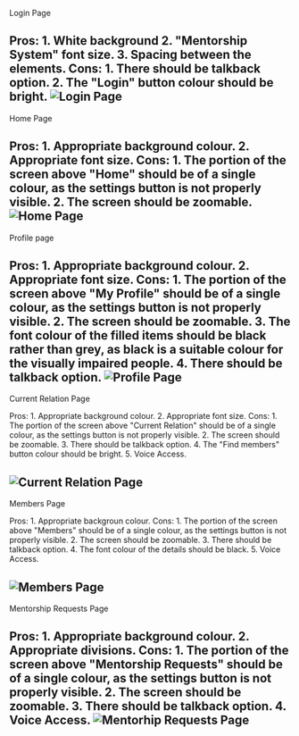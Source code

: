 Login Page

Pros: 
    1. White background
    2. "Mentorship System" font size.
    3. Spacing between the elements.
Cons:
    1. There should be talkback option.
    2. The "Login" button colour should be bright.
![Login Page](Login.jpg)    
-------------------------------------------------------------
Home Page

Pros:
    1. Appropriate background colour.
    2. Appropriate font size.
Cons: 
    1. The portion of the screen above "Home" should be of a single colour, as the settings button is not properly visible.
    2. The screen should be zoomable. 
![Home Page](Home.jpg)
--------------------------------------------------------------
Profile page

Pros:
    1. Appropriate background colour.
    2. Appropriate font size.
Cons:
    1. The portion of the screen above "My Profile" should be of a single colour, as the settings button is not properly visible.
    2. The screen should be zoomable.
    3. The font colour of the filled items should be black rather than grey, as black is a suitable colour for the visually impaired people.
    4. There should be talkback option.
![Profile Page](Profile.jpg)    
---------------------------------------------------------------

Current Relation Page

Pros:
    1. Appropriate background colour.
    2. Appropriate font size.
Cons:
    1. The portion of the screen above "Current Relation" should be of a single colour, as the settings button is not properly visible.
    2. The screen should be zoomable.
    3. There should be talkback option.
    4. The "Find members" button colour should be bright.
    5. Voice Access.
  
![Current Relation Page](Current_Relation.jpg)
----------------------------------------------------------------

Members Page

Pros:
    1. Appropriate backgroun colour. 
Cons:
    1. The portion of the screen above "Members" should be of a single colour, as the settings button is not properly visible.
    2. The screen should be zoomable.
    3. There should be talkback option.
    4. The font colour of the details should be black.
    5. Voice Access.
    
![Members Page](Members.jpg)    
-----------------------------------------------------------------

Mentorship Requests Page

Pros:
    1. Appropriate background colour.
    2. Appropriate divisions.
Cons:
    1. The portion of the screen above "Mentorship Requests" should be of a single colour, as the settings button is not properly visible.
    2. The screen should be zoomable.
    3. There should be talkback option. 
    4. Voice Access.
![Mentorhip Requests Page](Mentorship_Requests.jpg)
------------------------------------------------------------------
